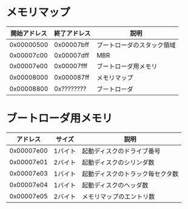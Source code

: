 # メモリマップ

|開始アドレス|終了アドレス|説明                      |
|------------|------------|--------------------------|
|0x00000500  |0x00007bff  |ブートローダのスタック領域|
|0x00007c00  |0x00007dff  |MBR                       |
|0x00007e00  |0x00007fff  |ブートローダ用メモリ      |
|0x00008000  |0x000087ff  |メモリマップ              |
|0x00008800  |0x????????  |ブートローダ              |

# ブートローダ用メモリ
|アドレス  |サイズ |説明                            |
|----------|-------|--------------------------------|
|0x00007e00|1バイト|起動ディスクのドライブ番号      |
|0x00007e01|2バイト|起動ディスクのシリンダ数        |
|0x00007e03|1バイト|起動ディスクのトラック毎セクタ数|
|0x00007e04|1バイト|起動ディスクのヘッダ数          |
|0x00007e05|2バイト|メモリマップのエントリ数        |